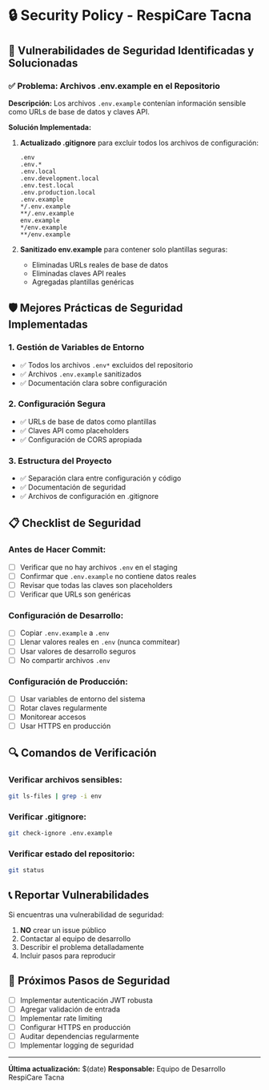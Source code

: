 # 🔒 Security Policy - RespiCare Tacna

## 🚨 Vulnerabilidades de Seguridad Identificadas y Solucionadas

### ✅ **Problema: Archivos .env.example en el Repositorio**

**Descripción:** Los archivos `.env.example` contenían información sensible como URLs de base de datos y claves API.

**Solución Implementada:**
1. **Actualizado .gitignore** para excluir todos los archivos de configuración:
   ```
   .env
   .env.*
   .env.local
   .env.development.local
   .env.test.local
   .env.production.local
   .env.example
   */.env.example
   **/.env.example
   env.example
   */env.example
   **/env.example
   ```

2. **Sanitizado env.example** para contener solo plantillas seguras:
   - Eliminadas URLs reales de base de datos
   - Eliminadas claves API reales
   - Agregadas plantillas genéricas

## 🛡️ Mejores Prácticas de Seguridad Implementadas

### **1. Gestión de Variables de Entorno**
- ✅ Todos los archivos `.env*` excluidos del repositorio
- ✅ Archivos `.env.example` sanitizados
- ✅ Documentación clara sobre configuración

### **2. Configuración Segura**
- ✅ URLs de base de datos como plantillas
- ✅ Claves API como placeholders
- ✅ Configuración de CORS apropiada

### **3. Estructura del Proyecto**
- ✅ Separación clara entre configuración y código
- ✅ Documentación de seguridad
- ✅ Archivos de configuración en .gitignore

## 📋 Checklist de Seguridad

### **Antes de Hacer Commit:**
- [ ] Verificar que no hay archivos `.env` en el staging
- [ ] Confirmar que `.env.example` no contiene datos reales
- [ ] Revisar que todas las claves son placeholders
- [ ] Verificar que URLs son genéricas

### **Configuración de Desarrollo:**
- [ ] Copiar `.env.example` a `.env`
- [ ] Llenar valores reales en `.env` (nunca commitear)
- [ ] Usar valores de desarrollo seguros
- [ ] No compartir archivos `.env`

### **Configuración de Producción:**
- [ ] Usar variables de entorno del sistema
- [ ] Rotar claves regularmente
- [ ] Monitorear accesos
- [ ] Usar HTTPS en producción

## 🔍 Comandos de Verificación

### **Verificar archivos sensibles:**
```bash
git ls-files | grep -i env
```

### **Verificar .gitignore:**
```bash
git check-ignore .env.example
```

### **Verificar estado del repositorio:**
```bash
git status
```

## 📞 Reportar Vulnerabilidades

Si encuentras una vulnerabilidad de seguridad:

1. **NO** crear un issue público
2. Contactar al equipo de desarrollo
3. Describir el problema detalladamente
4. Incluir pasos para reproducir

## 🎯 Próximos Pasos de Seguridad

- [ ] Implementar autenticación JWT robusta
- [ ] Agregar validación de entrada
- [ ] Implementar rate limiting
- [ ] Configurar HTTPS en producción
- [ ] Auditar dependencias regularmente
- [ ] Implementar logging de seguridad

---

**Última actualización:** $(date)
**Responsable:** Equipo de Desarrollo RespiCare Tacna
